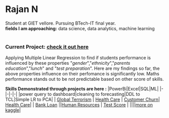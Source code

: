 # Rajan N 
Student at GIET vellore. Pursuing BTech-IT final year.<br>
**fields I am approaching:**  data science, data analytics, machine learning
<br><br>
### Current Project:    [check it out here](https://www.kaggle.com/code/rajannnn/students-performance-analysis) <br>
Applying Multiple Linear Regression to find if students performance is influenced by these properties "_gender_","_ethnicity_","_parents education_","_lunch_" and "_test preparation_". Here are my findings so far, the above properties influence on their perfomance is significantly low. Maths performance stands out to be not predictable based on other score of skills.

**Skills Demonstrated through projects are here :**
|PowerBi|Excel|SQL|ML|
|-|-|-|-|
|power query to dashboard|cleaning to forecasting|DDL to TCL|Simple LR to PCA|
| [Global Terrorism](https://github.com/rajannnnnnn/PowerBi-GLOBAL_TERRORISM_ANALYSIS) | [Health Care](https://github.com/rajannnnnnn/Excel-HEALTHCARE_DATA_ANALYSIS) | [Customer Churn](https://github.com/rajannnnnnn/Sql-E_COMMERCE_CUSTOMER_CHURN_ANALYSIS)|  [Health Care](https://kaggle.com/code/rajannnn/healthcare-data-analysis)|
| [Bank Loan](https://github.com/rajannnnnnn/PowerBI-BANK_LOAN_PERFORMANCE_ANALYSIS) ||[Human Resources](https://github.com/rajannnnnnn/Sql-HR_MANAGEMENT) | [Test Score](https://kaggle.com/code/rajannnn/students-performance-analysis) |
||||[more on kaggle](https://www.kaggle.com/rajannnn/code)|

